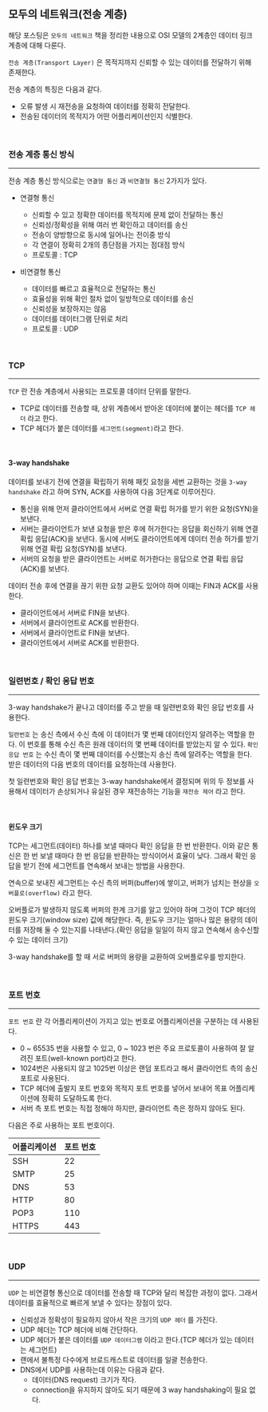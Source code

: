 ## 모두의 네트워크(전송 계층)

해당 포스팅은 `모두의 네트워크` 책을 정리한 내용으로 OSI 모델의 2계층인 데이터 링크 계층에 대해 다룬다.

`전송 계층(Transport Layer)` 은 목적지까지 신뢰할 수 있는 데이터를 전달하기 위해 존재한다.

전송 계층의 특징은 다음과 같다.
- 오류 발생 시 재전송을 요청하여 데이터를 정확히 전달한다.
- 전송된 데이터의 목적지가 어떤 어플리케이션인지 식별한다.

<br>

### 전송 계층 통신 방식
---

전송 계층 통신 방식으로는 `연결형 통신` 과 `비연결형 통신` 2가지가 있다.

- 연결형 통신
  - 신뢰할 수 있고 정확한 데이터를 목적지에 문제 없이 전달하는 통신
  - 신뢰성/정확성을 위해 여러 번 확인하고 데이터를 송신
  - 전송이 양방향으로 동시에 일어나는 전이중 방식
  - 각 연결이 정확히 2개의 종단점을 가지는 점대점 방식
  - 프로토콜 : TCP

- 비연결형 통신
  - 데이터를 빠르고 효율적으로 전달하는 통신
  - 효율성을 위해 확인 절차 없이 일방적으로 데이터를 송신
  - 신뢰성을 보장하지는 않음
  - 데이터를 데이터그램 단위로 처리
  - 프로토콜 : UDP

<br>

### TCP
---

`TCP` 란 전송 계층에서 사용되는 프로토콜 데이터 단위를 말한다.

- TCP로 데이터를 전송할 때, 상위 계층에서 받아온 데이터에 붙이는 헤더를 `TCP 헤더` 라고 한다.
- TCP 헤더가 붙은 데이터를 `세그먼트(segment)`라고 한다.

<br>

#### 3-way handshake


데이터를 보내기 전에 연결을 확립하기 위해 패킷 요청을 세번 교환하는 것을 `3-way handshake` 라고 하며 SYN, ACK를 사용하여 다음 3단계로 이루어진다.

- 통신을 위해 먼저 클라이언트에서 서버로 연결 확립 허가를 받기 위한 요청(SYN)을 보낸다.
- 서버는 클라이언트가 보낸 요청을 받은 후에 허가한다는 응답을 회신하기 위해 연결 확립 응답(ACK)을 보낸다. 동시에 서버도 클라이언트에게 데이터 전송 허가를 받기 위해 연결 확립 요청(SYN)를 보낸다.
- 서버의 요청을 받은 클라이언트는 서버로 허가한다는 응답으로 연결 확립 응답(ACK)를 보낸다.

데이터 전송 후에 연결을 끊기 위한 요청 교환도 있어야 하며 이때는 FIN과 ACK를 사용한다.

- 클라이언트에서 서버로 FIN을 보낸다.
- 서버에서 클라이언트로 ACK를 반환한다.
- 서버에서 클라이언트로 FIN을 보낸다.
- 클라이언트에서 서버로 ACK를 반환한다.

<br>

### 일련번호 / 확인 응답 번호
---

3-way handshake가 끝나고 데이터를 주고 받을 때 일련번호와 확인 응답 번호를 사용한다.

`일련번호` 는 송신 측에서 수신 측에 이 데이터가 몇 번째 데이터인지 알려주는 역할을 한다. 이 번호를 통해 수신 측은 원래 데이터의 몇 번째 데이터를 받았는지 알 수 있다.
`확인 응답 번호` 는 수신 측이 몇 번째 데이터를 수신했는지 송신 측에 알려주는 역할을 한다. 받은 데이터의 다음 번호의 데이터를 요청하는데 사용한다.

첫 일련번호와 확인 응답 번호는 3-way handshake에서 결정되며 위의 두 정보를 사용해서 데이터가 손상되거나 유실된 경우 재전송하는 기능을 `재전송 제어` 라고 한다.

<br>

#### 윈도우 크기

TCP는 세그먼트(데이터) 하나를 보낼 때마다 확인 응답을 한 번 반환한다. 이와 같은 통신은 한 번 보낼 때마다 한 번 응답을 반환하는 방식이어서 효율이 낮다. 그래서 확인 응답을 받기 전에 세그먼트를 연속해서 보내는 방법을 사용한다.

연속으로 보내진 세그먼트는 수신 측의 버퍼(buffer)에 쌓이고, 버퍼가 넘치는 현상을 `오버플로(overflow)` 라고 한다.

오버플로가 발생하지 않도록 버퍼의 한계 크기를 알고 있어야 하며 그것이 TCP 헤더의 윈도우 크기(window size) 값에 해당한다. 즉, 윈도우 크기는 얼마나 많은 용량의 데이터를 저장해 둘 수 있는지를 나태낸다.(확인 응답을 일일이 하지 않고 연속해서 송수신할 수 있는 데이터 크기)

3-way handshake를 할 때 서로 버퍼의 용량을 교환하여 오버플로우를 방지한다.


<br>

### 포트 번호
---

`포트 번호` 란 각 어플리케이션이 가지고 있는 번호로 어플리케이션을 구분하는 데 사용된다.

- 0 ~ 65535 번을 사용할 수 있고, 0 ~ 1023 번은 주요 프로토콜이 사용하여 잘 알려진 포트(well-known port)라고 한다.
- 1024번은 사용되지 않고 1025번 이상은 랜덤 포트라고 해서 클라이언트 측의 송신 포트로 사용된다.
- TCP 헤더에 출발지 포트 번호와 목적지 포트 번호를 넣어서 보내어 목표 어플리케이션에 정확히 도달하도록 한다.
- 서버 측 포트 번호는 직접 정해야 하지만, 클라이언트 측은 정하지 않아도 된다.

다음은 주로 사용하는 포트 번호이다.

|어플리케이션|포트 번호|
|---|---|
|SSH|22|
|SMTP|25|
|DNS|53|
|HTTP|80|
|POP3|110|
|HTTPS|443|

<br>

### UDP
---

`UDP` 는  비연결형 통신으로 데이터를 전송할 때 TCP와 달리 복잡한 과정이 없다. 그래서 데이터를 효율적으로 빠르게 보낼 수 있다는 장점이 있다.

- 신뢰성과 정확성이 필요하지 않아서 작은 크기의 `UDP 헤더` 를 가진다.
- UDP 헤더는 TCP 헤더에 비해 간단하다.
- UDP 헤더가 붙은 데이터를 `UDP 데이터그램` 이라고 한다.(TCP 헤더가 있는 데이터는 세그먼트)
- 랜에서 불특정 다수에게 브로드캐스트로 데이터를 일괄 전송한다.
- DNS에서 UDP를 사용하는데 이유는 다음과 같다.
  - 데이터(DNS request) 크기가 작다.
  - connection을 유지하지 않아도 되기 때문에 3 way handshaking이 필요 없다.